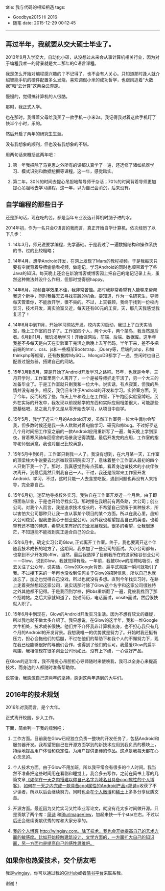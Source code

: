 title: 我与代码的相知相遇
tags:
  - Goodbye2015 Hi 2016
  - 随笔
date: 2015-12-29 00:12:45
---


再过半年，我就要从交大硕士毕业了。
------------------------------------------------------------------
2013年9月入学交大，自动化小硕，从没想过未来会从事计算机相关行业，因为对于编程我唯一的背景就是大二那年的C语言课程。

我是怎么开始对编程感兴趣的？不记得了，也不会有人关心。只知道那时逢人就介绍智能手机的硬件配置多么发烧，喜欢调侃小米的成功哲学，也跟风追着“大数据”和“云计算”这两朵云奔跑。

慢慢的，觉得搞计算机的人很酷。

那时，我正式入学。

也在那时，我缠着父母给我买了一款手机－小米2s。我记得我对着这款手机盯了快半个小时，乐的。

然后开启了两年的研究生生涯。

没有我想象的顺利，但也没有我想象的不堪。

用两句话来概括这两年吧：

1. 第一年我把除了马克思之外所有的课都认真学了一遍，还选修了诸如机器学习、模式识别和数据挖掘等课程，这一年，感觉踏实。

2. 第二年，30%的时间去提心吊胆地帮导师干杂活；70%的时间背着导师更加提心吊胆地去学习编程，这一年，以为自己会消沉，后来没有。

自学编程的那些日子
------------------------------------------------------------------
还是那句话，现在吃的苦，都是当年专业没选计算机时脑子进的水。

2014年初，作为一名只会C语言的我而言，真正开始自学计算机，依次经历了以下几步：

1. 14年3月，师兄说要学编程，先学基础。于是我过了一遍数据结构和操作系统的书，过的比较粗略；

2. 14年4月，想学Android开发，在网上发现了Mars的教程视频。于是我每天只要有空就背着导师偷偷看视频，做笔记。学习Android的同时也顺带着学了些Java的知识。每天晚上还会在新浪博客或博客园上把自己的笔记记录上去，虽然这种做法并没什么作用，但那时觉得很happy。

3. 14年6月，视频自学效果不佳，我非常苦恼。那时我非常希望有人能够来帮帮我这个新手，同时我每天去寻找实践的机会。要知道，作为一名研究生，导师每天管着你，不能放开学，很不爽的。不过，上天眷顾，我终于找到一份校内实习，技术开发，离实验室又近，每天还有80元的工资，天，那几天我感觉我复活了！

4. 14年6月中到11月，开始学习网站开发。校内实习启动，我过上了白天实验室，晚上工作室的日子了。工作室四个人，两个大牛，两个菜鸟，我当然是后者。6月到11月，我饥渴地学习！开始做网站，前端、后端、数据库。这半年我差不多每天是白天在实验室干完活之后晚上去写代码，半年下来，差不多把前端的html、css、js和一些框架Bootstrap、jQuery等，后端的php，和如thinkphp等框架，还有数据库MySQL、MongoDB都学了一通。空闲时也自己配置过服务器，搭建自己的网站。

5. 15年3月到5月，算是开始了Android开发学习之路吧。15年，也就是今年，三月开学时，工作室里两个人离开了，一个是被导师抓走干活了，另一个大三的准备毕业了。于是工作室就只剩我和一位大牛。说实话，有点寂寞，但我的热情并没有减少。相反，我仍旧专注于Android的开发和学习。实验室方面，到了今年，反而轻松了些，每天上午和晚上在工作室，下午跑回实验室蹲班。另外在实际的开发中，我发现以前视频学的东西和实际应用相差很大，可能那些更基础吧，总之我几乎又是从零开始去学习，从项目中自学。

6. 15年5月，我学了近三个月的Android开发，虽然工作室另一位大牛偶尔会帮我，但多数时候还是我一头人默默对着电脑学习、研究和修bug。不过好歹这几个月时间把工作室之前的一款Android应用重新写了一遍，每天晚上学到深夜，冒着寒风骑车回宿舍的场景我记得清楚。最后开发完的应用，工作室的指导老师很满意，我也对自己比较满意。

7. 15年5月中到6月，工作室只剩我一人了。我没有想到，在六月某一天，工作室的顶梁柱大牛说要去北京微软亚研院实习了，意味着整个工作室从最初的四个人只剩下我一个了。那时，我真感觉到有点孤单，看着身边做技术的小伙伴依次离开，到最后竟然只剩我自己一人。不过，我还是照常来工作室开发Android、学习，不过，这时只能一人去食堂吃饭，遇到问题也再没有人来指导，完全靠自己。

8. 15年6月初，迷茫地寻找校外实习。我独自在工作室开发近一个月后，由于即将面临毕业，于是也开始寻找实习。那时摆在我眼前有两条路，大公司；创业公司。对我个人而言，我是追求技术成长的，不希望自己受限于某种技术，所以害怕大公司那种只让我一直从事某个项目的某个方面。所以在我心里，虽知大公司稳妥，但我更偏心于创业型公司。另外我也希望提高自己的英语，也希望有还不错的待遇，希望未来有好的职业发展规划。很多的希望，让我很迷茫，不知道能不能找到真正适合自己的企业。

9. 15年6月中，确定实习公司Glow, 正式离开工作室。终于，我也要离开这个伴随我技术成长的地方了。这期间，我参加了一些公司的面试。大小公司都有，也拿到不少开发岗offer。当然，最后我选择了目前我所在的这家硅谷创业公司－－Glow。说到Glow，我就觉得有缘。一年前，我被Glow的招聘帖吸引，便去关注了公众号，说实话，Glow的Google背景、扁平式氛围一瞬间就吸引了我。不过接下来的一年再也没收到任何关于Glow的招聘信息，所以自己也就淡忘了，加之也觉得自己没戏，所以也就没有多想。直到今年找实习时，在路上走着突然想起这家公司，说实话那时除了Glow这个名字和这家公司很独特之外其他都不记得。于是我回到学校，把bbs重新翻了一遍，竟被我找回了那个招聘帖。之后大家就知道了，投递简历，电话面试，onsite面试。然后很快就入职了。

10. 15年6月中到现在，Glow的Android开发实习生活。因为不想有软文的嫌疑，所以我也就不做太多介绍了。我只想说，在Glow的这半年，我和一堆Google大牛相处，技术成长很快。他们并不介怀我非计算机出身，也不担心我只有几个月的Android的开发背景。我想我唯一的优势就是努力了。开始时我还挺有压力，担心会拖他们的后腿，不过在他们的帮助下和我个人的不懈努力下，现在我已经能够很好的与他们合作，也得到了他们的认可。我最爱Glow的扁平氛围，我相信现在很多创业公司也如此，没有上下级，一心做好产品。

在Glow的这半年，我不用提心吊胆担心导师随时来使唤我，我可以全身心来提高技术，而身边的人都随时准备帮助你。

说实话，我感激自己这两年的坚持，感谢这两年遇到的大牛们。

2016年的技术规划
------------------------------------------------------------------
2016年对我而言，是个大年。

正式离开校园，步入工作。

下面，简单列一下我的规划吧：

1. 工作方面。目前我在Glow已经独立负责一整块的开发任务了，包括Android和服务器开发。我希望把自己在开源方面学到的新技术应用到我负责的模块上，持续地提高用户体验和稳定性，为用户提供更棒的作品。这点是我每天都在心心念念的。

2. 个人技术方面。由于Glow不用加班，所以我平常会有很多的个人时间。我当然不准备把这些时间用在看剧和睡觉上。我会多去写作，之前在简书上写的几篇文章[《如何在一天之内搭建以你自己名字为域名且具备cool属性的个人博客》](http://www.jianshu.com/p/99665608d295)、[如何在一天之内完成一款具备cool属性的Android产品<简诗>](http://www.jianshu.com/p/cf496fc408b2)收获了不少读者，所以以后会继续努力。同时也会在[个人微博](http://weibo.com/1625892654)和[稀土](http://gold.xitu.io/#/user/562a410800b07d3623109a95)上多多分享优质文章。

3. 开源方面。最近因为又忙实习又忙毕业写论文，就没有花太多时间做开源。只是贡献了两个库：[简诗](https://github.com/wingjay/jianshi) 和[BlurImageView](https://github.com/wingjay/BlurImageView)，加起来快一千个star左右。不过以后还会继续贡献优秀的库和大家分享的。

4. [我的个人博客](http://wingjay.com) http://wingjay.com。除了技术，我也会开始提高自己的艺术方面的敏感度。比如开始接触建筑设计、文学方面的，一方面扩大自己的知识面，另一方面也是提高自己的感性思维吧。


如果你也热爱技术，交个朋友吧
------------------------------------------------------------------
我是[wingjay](http://wingjay.com)，你可以通过我的[GitHub](https://github.com/wingjay)或者[简书平台](http://www.jianshu.com/users/da333fd63fe5/latest_articles)来联系我。

谢谢！



